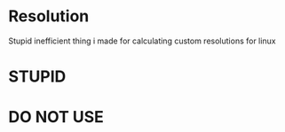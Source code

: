 # Resolution

Stupid inefficient thing i made for calculating custom resolutions for linux

# STUPID 
# DO NOT USE

